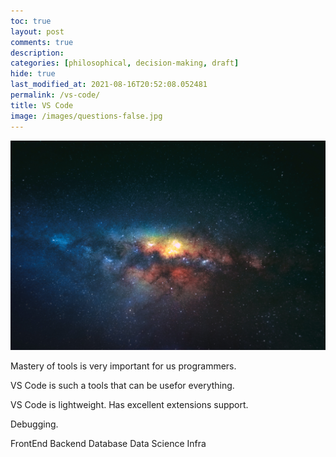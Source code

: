 ```yaml
---
toc: true
layout: post
comments: true
description:
categories: [philosophical, decision-making, draft]
hide: true
last_modified_at: 2021-08-16T20:52:08.052481
permalink: /vs-code/
title: VS Code
image: /images/questions-false.jpg
---
```

![](/images/questions-false.jpg)

Mastery of tools is very important for us programmers.

VS Code is such a tools that can be usefor everything.

VS Code is lightweight. Has excellent extensions support.

Debugging.

FrontEnd
Backend
Database
Data Science
Infra